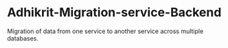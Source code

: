 # Adhikrit-Migration-service-Backend
Migration of data from one service to another service across multiple databases.
